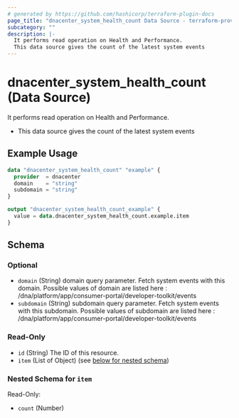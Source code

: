 ```yaml
---
# generated by https://github.com/hashicorp/terraform-plugin-docs
page_title: "dnacenter_system_health_count Data Source - terraform-provider-dnacenter"
subcategory: ""
description: |-
  It performs read operation on Health and Performance.
  This data source gives the count of the latest system events
---
```


# dnacenter_system_health_count (Data Source)

It performs read operation on Health and Performance.

- This data source gives the count of the latest system events

## Example Usage

```terraform
data "dnacenter_system_health_count" "example" {
  provider  = dnacenter
  domain    = "string"
  subdomain = "string"
}

output "dnacenter_system_health_count_example" {
  value = data.dnacenter_system_health_count.example.item
}
```

<!-- schema generated by tfplugindocs -->
## Schema

### Optional

- `domain` (String) domain query parameter. Fetch system events with this domain. Possible values of domain are listed here : /dna/platform/app/consumer-portal/developer-toolkit/events
- `subdomain` (String) subdomain query parameter. Fetch system events with this subdomain. Possible values of subdomain are listed here : /dna/platform/app/consumer-portal/developer-toolkit/events

### Read-Only

- `id` (String) The ID of this resource.
- `item` (List of Object) (see [below for nested schema](#nestedatt--item))

<a id="nestedatt--item"></a>
### Nested Schema for `item`

Read-Only:

- `count` (Number)


